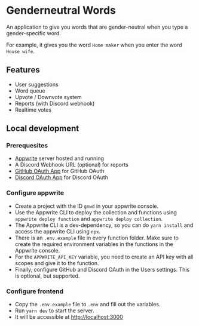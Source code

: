 # Genderneutral Words

An application to give you words that are gender-neutral when you type a gender-specific word.

For example, it gives you the word `Home maker` when you enter the word `House wife`.

## Features

- User suggestions
- Word queue
- Upvote / Downvote system
- Reports (with Discord webhook)
- Realtime votes

## Local development

### Prerequesites

- [Appwrite](https://appwrite.io) server hosted and running
- A Discord Webhook URL (optional) for reports
- [GitHub OAuth App](https://github.com/settings/developers/new) for GitHub OAuth
- [Discord OAuth App](https://discordapp.com/developers/applications) for Discord OAuth

### Configure appwrite

- Create a project with the ID `gnwd` in your appwrite console.
- Use the Appwrite CLI to deploy the collection and functions using `appwrite deploy function` and `appwrite deploy collection`.
- The Appwrite CLI is a dev-dependency, so you can do `yarn install` and access the appwrite CLI using `npx`.
- There is an `.env.example` file in every function folder. Make sure to create the required environment variables in the functions in the Appwrite console.
- For the `APPWRITE_API_KEY` variable, you need to create an API key with all scopes and give it to the function.
- Finally, configure GitHub and Discord OAuth in the Users settings. This is optional, but supported.

### Configure frontend

- Copy the `.env.example` file to `.env` and fill out the variables.
- Run `yarn dev` to start the server.
- It will be accessible at <http://localhost:3000>
